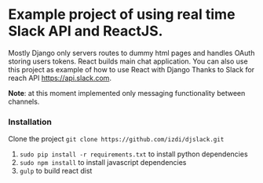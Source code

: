 # Example project of using real time Slack API and ReactJS. 

Mostly Django only servers routes to dummy html pages and handles OAuth storing users tokens.
React builds main chat application. You can also use this project as example of how to use React with Django
Thanks to Slack for reach API https://api.slack.com.

**Note**: at this moment implemented only messaging functionality between channels.  

### Installation 

Clone the project `git clone https://github.com/izdi/djslack.git`

1. `sudo pip install -r requirements.txt` to install python dependencies
2. `sudo npm install` to install javascript dependencies
3. `gulp` to build react dist
